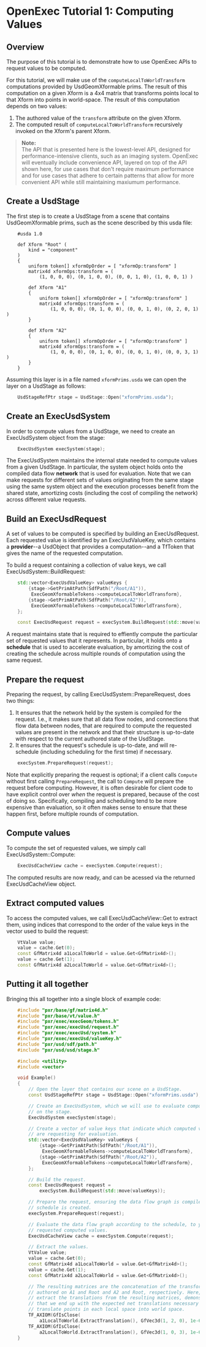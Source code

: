 # OpenExec Tutorial 1: Computing Values

## Overview

The purpose of this tutorial is to demonstrate how to use OpenExec APIs to
request values to be computed.

For this tutorial, we will make use of the `computeLocalToWorldTransform`
computations provided by UsdGeomXformable prims. The result of this computation
on a given Xform is a 4x4 matrix that transforms points local to that Xform into
points in world-space. The result of this computation depends on two values:
  1. The authored value of the `transform` attribute on the given Xform.
  2. The computed result of `computeLocalToWorldTransform` recursively invoked
     on the Xform's parent Xform.

> **Note:**  
> The API that is presented here is the lowest-level API, designed for
> performance-intensive clients, such as an imaging system. OpenExec will
> eventually include convenience API, layered on top of the API shown here, for
> use cases that don't require maximum performance and for use cases that adhere
> to certain patterns that allow for more convenient API while still maintaining
> maxiumum performance.

## Create a UsdStage

The first step is to create a UsdStage from a scene that contains
UsdGeomXformable prims, such as the scene described by this usda file:

```
    #usda 1.0

    def Xform "Root" (
        kind = "component"
    )
    {
        uniform token[] xformOpOrder = [ "xformOp:transform" ]
        matrix4d xformOps:transform = (
            (1, 0, 0, 0), (0, 1, 0, 0), (0, 0, 1, 0), (1, 0, 0, 1) )

        def Xform "A1"
        {
            uniform token[] xformOpOrder = [ "xformOp:transform" ]
            matrix4d xformOps:transform = (
                (1, 0, 0, 0), (0, 1, 0, 0), (0, 0, 1, 0), (0, 2, 0, 1) )
        }

        def Xform "A2"
        {
            uniform token[] xformOpOrder = [ "xformOp:transform" ]
            matrix4d xformOps:transform = (
                (1, 0, 0, 0), (0, 1, 0, 0), (0, 0, 1, 0), (0, 0, 3, 1) )
        }
    }
```

Assuming this layer is in a file named `xformPrims.usda` we can open the layer
on a UsdStage as follows:

```cpp
    UsdStageRefPtr stage = UsdStage::Open("xformPrims.usda");
```

## Create an ExecUsdSystem

In order to compute values from a UsdStage, we need to create an ExecUsdSystem
object from the stage:

```cpp
    ExecUsdSystem execSystem(stage);
```

The ExecUsdSystem maintains the internal state needed to compute values from a
given UsdStage. In particular, the system object holds onto the compiled data
flow **network** that is used for evaluation. Note that we can make requests for
different sets of values originating from the same stage using the same system
object and the execution processes benefit from the shared state, amortizing
costs (including the cost of compiling the network) across different value
requests.

## Build an ExecUsdRequest

A set of values to be computed is specified by building an ExecUsdRequest. Each
requested value is identified by an ExecUsdValueKey, which contains a
**provider**--a UsdObject that provides a computation--and a TfToken that gives
the name of the requested computation.

To build a request containing a collection of value keys, we call
ExecUsdSystem::BuildRequest:

```cpp
    std::vector<ExecUsdValueKey> valueKeys {
        {stage->GetPrimAtPath(SdfPath("/Root/A1")),
         ExecGeomXformableTokens->computeLocalToWorldTransform},
        {stage->GetPrimAtPath(SdfPath("/Root/A2")),
         ExecGeomXformableTokens->computeLocalToWorldTransform},
    };

    const ExecUsdRequest request = execSystem.BuildRequest(std::move(valueKeys));
```

A request maintains state that is required to effiently compute the particular
set of requested values that it represents. In particular, it holds onto a
**schedule** that is used to accelerate evaluation, by amortizing the cost of
creating the schedule across multiple rounds of computation using the same
request.

## Prepare the request

Preparing the request, by calling ExecUsdSystem::PrepareRequest, does two
things:
1. It ensures that the network held by the system is compiled for the
   request. I.e., it makes sure that all data flow nodes, and connections that
   flow data between nodes, that are required to compute the requested values
   are present in the network and that their structure is up-to-date with
   respect to the current authored state of the UsdStage.
2. It ensures that the request's schedule is up-to-date, and will re-schedule
   (including scheduling for the first time) if necessary.

```cpp
    execSystem.PrepareRequest(request);
```

Note that explicitly preparing the request is optional; if a client calls
`Compute` without first calling `PrepareRequest`, the call to `Compute` will
prepare the request before computing. However, it is often desirable for client
code to have explicit control over *when* the request is prepared, because of
the cost of doing so. Specifically, compiling and scheduling tend to be more
expensive than evaluation, so it often makes sense to ensure that these happen
first, before multiple rounds of computation.

## Compute values

To compute the set of requested values, we simply call ExecUsdSystem::Compute:

```cpp
    ExecUsdCacheView cache = execSystem.Compute(request);
```

The computed results are now ready, and can be acessed via the returned
ExecUsdCacheView object.

## Extract computed values

To access the computed values, we call ExecUsdCacheView::Get to extract them,
using indices that correspond to the order of the value keys in the vector used
to build the request:

```cpp
    VtValue value;
    value = cache.Get(0);
    const GfMatrix4d a1LocalToWorld = value.Get<GfMatrix4d>();
    value = cache.Get(1);
    const GfMatrix4d a2LocalToWorld = value.Get<GfMatrix4d>();
```

## Putting it all together

Bringing this all together into a single block of example code:

```cpp
    #include "pxr/base/gf/matrix4d.h"
    #include "pxr/base/vt/value.h"
    #include "pxr/exec/execGeom/tokens.h"
    #include "pxr/exec/execUsd/request.h"
    #include "pxr/exec/execUsd/system.h"
    #include "pxr/exec/execUsd/valueKey.h"
    #include "pxr/usd/sdf/path.h"
    #include "pxr/usd/usd/stage.h"

    #include <utility>
    #include <vector>

    void Example()
    {
        // Open the layer that contains our scene on a UsdStage.
        const UsdStageRefPtr stage = UsdStage::Open("xformPrims.usda");

        // Create an ExecUsdSystem, which we will use to evaluate computations
        // on the stage.
        ExecUsdSystem execSystem(stage);

        // Create a vector of value keys that indicate which computed values we
        // are requesting for evaluation.
        std::vector<ExecUsdValueKey> valueKeys {
            {stage->GetPrimAtPath(SdfPath("/Root/A1")),
             ExecGeomXformableTokens->computeLocalToWorldTransform},
            {stage->GetPrimAtPath(SdfPath("/Root/A2")),
             ExecGeomXformableTokens->computeLocalToWorldTransform},
        };

        // Build the request.
        const ExecUsdRequest request =
            execSystem.BuildRequest(std::move(valueKeys));

        // Prepare the request, ensuring the data flow graph is compiled and the
        // schedule is created.
        execSystem.PrepareRequest(request);

        // Evaluate the data flow graph according to the schedule, to yield the
        // requested computed values.
        ExecUsdCacheView cache = execSystem.Compute(request);

        // Extract the values.
        VtValue value;
        value = cache.Get(0);
        const GfMatrix4d a1LocalToWorld = value.Get<GfMatrix4d>();
        value = cache.Get(1);
        const GfMatrix4d a2LocalToWorld = value.Get<GfMatrix4d>();

        // The resulting matrices are the concatenation of the transforms
        // authored on A1 and Root and A2 and Root, respectively. Here, we
        // extract the translations from the resulting matrices, demonstrating
        // that we end up with the expected net translations necessary to
        // translate points in each local space into world space.
        TF_AXIOM(GfIsClose(
            a1LocalToWorld.ExtractTranslation(), GfVec3d(1, 2, 0), 1e-6));
        TF_AXIOM(GfIsClose(
            a2LocalToWorld.ExtractTranslation(), GfVec3d(1, 0, 3), 1e-6));
    }
```
